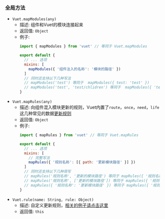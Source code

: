 ### 全局方法
- `Vuet.mapModules(any)`
  - 描述: 组件和Vuet的模块连接起来
  - 返回值: `Object`
  - 例子:
    ```javascript
    import { mapModules } from 'vuet' // 等同于 Vuet.mapModules

    export default {
      // ... 选项
      mixins: [
        mapModules({ '组件注入的名称': '模块的路径' })
      ]
      // 同时还支持以下几种写法
      // mapModules('test') 等同于  mapModules({ test: 'test' })
      // mapModules('test', 'test/chlidren') 等同于  mapModules({ 'test': 'test/chlidren' })
    }
    ```
- `Vuet.mapRules(any)`
  - 描述: 向组件混入模块更新的规则，Vuet内置了`route`，`once`，`need`，`life`这几种常见的数据[更新规则](./global-update-rules.md)
  - 返回值: `Object`
  - 例子:
    ```javascript
    import { mapRules } from 'vuet' // 等同于 Vuet.mapRules

    export default {
      // ... 选项
      mixins: [
        // 完整写法
        mapRules({ '规则名称': [{ path: '更新模块路径' }] })
      ]
      // 同时还支持以下几种简写
      // mapRules('规则名称', '更新的模块路径') 等同于 mapRules({ '规则名称': [{ path: '更新模块路径' }] })
      // mapRules('规则名称', ['更新的模块路径']) 等同于 mapRules({ '规则名称': [{ path: '更新模块路径' }] })
      // mapRules({ '规则名称': '更新模块路径' }) 等同于 mapRules({ '规则名称': [{ path: '更新模块路径' }] })
    }
    ```
- `Vuet.rule(name: String, rule: Object)`
  - 描述: 自定义更新规则，[相关的例子请点击这里](./global-rules.md#自定义更新规则)
  - 返回值: `this`